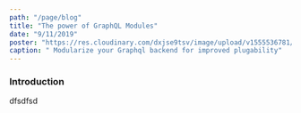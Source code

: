 ```yaml
---
path: "/page/blog"
title: "The power of GraphQL Modules"
date: "9/11/2019"
poster: "https://res.cloudinary.com/dxjse9tsv/image/upload/v1555536781/backlit-keyboard.jpg"
caption: " Modularize your Graphql backend for improved plugability"
---
```


### Introduction

dfsdfsd
